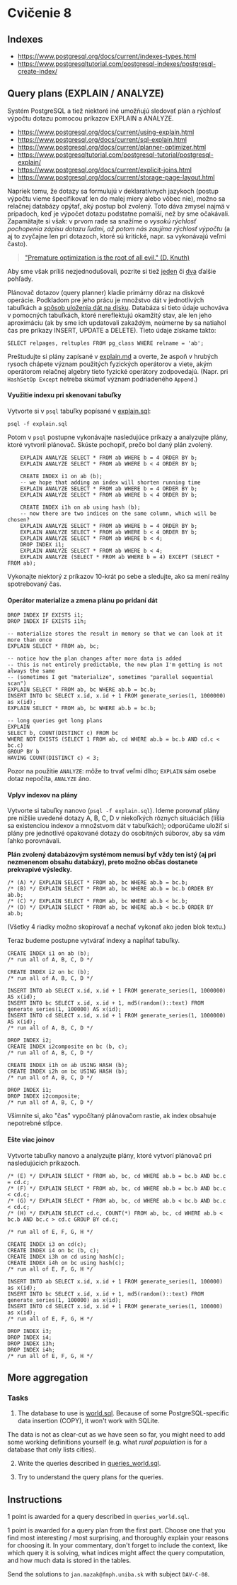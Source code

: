 # Cvičenie 8

## Indexes

* https://www.postgresql.org/docs/current/indexes-types.html
* https://www.postgresqltutorial.com/postgresql-indexes/postgresql-create-index/

## Query plans (EXPLAIN / ANALYZE)

Systém PostgreSQL a tiež niektoré iné umožňujú sledovať plán a rýchlosť výpočtu dotazu pomocou príkazov EXPLAIN a ANALYZE.

* https://www.postgresql.org/docs/current/using-explain.html
* https://www.postgresql.org/docs/current/sql-explain.html
* https://www.postgresql.org/docs/current/planner-optimizer.html
* https://www.postgresqltutorial.com/postgresql-tutorial/postgresql-explain/
* https://www.postgresql.org/docs/current/explicit-joins.html
* https://www.postgresql.org/docs/current/storage-page-layout.html

Napriek tomu, že dotazy sa formulujú v deklaratívnych jazykoch (postup výpočtu vieme špecifikovať len do malej miery alebo vôbec nie), možno sa relačnej databázy opýtať, aký postup bol zvolený. Toto dáva zmysel najmä v prípadoch, keď je výpočet dotazu podstatne pomalší, než by sme očakávali. Zapamätajte si však: v prvom rade sa snažíme o *vysokú rýchlosť pochopenia zápisu dotazu ľudmi, až potom nás zaujíma rýchlosť výpočtu* (a aj to zvyčajne len pri dotazoch, ktoré sú kritické, napr. sa vykonávajú veľmi často).

> ["Premature optimization is the root of all evil." (D. Knuth)](https://stackify.com/premature-optimization-evil/)

Aby sme však príliš nezjednodušovali, pozrite si tiež [jeden](http://www.joshbarczak.com/blog/?p=580) či [dva](https://dl.acm.org/doi/pdf/10.1145/1569886.1513451?download=true) ďalšie pohľady.

Plánovač dotazov (query planner) kladie primárny dôraz na diskové operácie. Podkladom pre jeho prácu je množstvo dát v jednotlivých tabuľkách a [spôsob uloženia dát na disku](https://www.postgresql.org/docs/current/disk-usage.html). Databáza si tieto údaje uchováva v pomocných tabuľkách, ktoré nereflektujú okamžitý stav, ale len jeho aproximáciu (ak by sme ich updatovali zakaždým, neúmerne by sa natiahol čas pre príkazy INSERT, UPDATE a DELETE). Tieto údaje získame takto:

	SELECT relpages, reltuples FROM pg_class WHERE relname = 'ab';

Preštudujte si plány zapísané v [explain.md](explain.md) a overte, že aspoň v hrubých rysoch chápete význam použitých fyzických operátorov a viete, akým operátorom relačnej algebry tieto fyzické operátory zodpovedajú. (Napr. pri `HashSetOp Except` netreba skúmať význam podriadeného `Append`.)

#### Využitie indexu pri skenovaní tabuľky

Vytvorte si v `psql` tabuľky popísané v [explain.sql](explain.sql):

	psql -f explain.sql

Potom v `psql` postupne vykonávajte nasledujúce príkazy a analyzujte plány, ktoré vytvoril plánovač. Skúste pochopiť, prečo bol daný plán zvolený.
```
	EXPLAIN ANALYZE SELECT * FROM ab WHERE b = 4 ORDER BY b;
	EXPLAIN ANALYZE SELECT * FROM ab WHERE b < 4 ORDER BY b;

	CREATE INDEX i1 on ab (b);
	-- we hope that adding an index will shorten running time
	EXPLAIN ANALYZE SELECT * FROM ab WHERE b = 4 ORDER BY b;
	EXPLAIN ANALYZE SELECT * FROM ab WHERE b < 4 ORDER BY b;

	CREATE INDEX i1h on ab using hash (b);
	-- now there are two indices on the same column, which will be chosen?
	EXPLAIN ANALYZE SELECT * FROM ab WHERE b = 4 ORDER BY b;
	EXPLAIN ANALYZE SELECT * FROM ab WHERE b < 4 ORDER BY b;
	EXPLAIN ANALYZE SELECT * FROM ab WHERE b < 4;
	DROP INDEX i1;
	EXPLAIN ANALYZE SELECT * FROM ab WHERE b < 4;
	EXPLAIN ANALYZE (SELECT * FROM ab WHERE b = 4) EXCEPT (SELECT * FROM ab);
```
Vykonajte niektorý z príkazov 10-krát po sebe a sledujte, ako sa mení reálny spotrebovaný čas.

#### Operátor materialize a zmena plánu po pridaní dát

```
DROP INDEX IF EXISTS i1;
DROP INDEX IF EXISTS i1h;

-- materialize stores the result in memory so that we can look at it more than once
EXPLAIN SELECT * FROM ab, bc;

-- notice how the plan changes after more data is added
-- this is not entirely predictable, the new plan I'm getting is not always the same
-- (sometimes I get "materialize", sometimes "parallel sequential scan")
EXPLAIN SELECT * FROM ab, bc WHERE ab.b = bc.b;
INSERT INTO bc SELECT x.id, x.id + 1 FROM generate_series(1, 1000000) as x(id);
EXPLAIN SELECT * FROM ab, bc WHERE ab.b = bc.b;

-- long queries get long plans
EXPLAIN
SELECT b, COUNT(DISTINCT c) FROM bc
WHERE NOT EXISTS (SELECT 1 FROM ab, cd WHERE ab.b = bc.b AND cd.c < bc.c)
GROUP BY b
HAVING COUNT(DISTINCT c) < 3;
```
Pozor na použitie `ANALYZE`: môže to trvať veľmi dlho; `EXPLAIN` sám osebe dotaz nepočíta, `ANALYZE` áno.

#### Vplyv indexov na plány

Vytvorte si tabuľky nanovo (`psql -f explain.sql`). Ideme porovnať plány pre nižšie uvedené dotazy A, B, C, D v niekoľkých rôznych situáciách (líšia sa existenciou indexov a množstvom dát v tabuľkách); odporúčame uložiť si plány pre jednotlivé opakované dotazy do osobitných súborov, aby sa vám ľahko porovnávali.

**Plán zvolený databázovým systémom nemusí byť vždy ten istý (aj pri nezmenenom obsahu databázy), preto možno občas dostanete prekvapivé výsledky.**

```
/* (A) */ EXPLAIN SELECT * FROM ab, bc WHERE ab.b = bc.b;
/* (B) */ EXPLAIN SELECT * FROM ab, bc WHERE ab.b = bc.b ORDER BY ab.b;
/* (C) */ EXPLAIN SELECT * FROM ab, bc WHERE ab.b < bc.b;
/* (D) */ EXPLAIN SELECT * FROM ab, bc WHERE ab.b < bc.b ORDER BY ab.b;
```
(Všetky 4 riadky možno skopírovať a nechať vykonať ako jeden blok textu.)

Teraz budeme postupne vytvárať indexy a napĺňať tabuľky.

```
CREATE INDEX i1 on ab (b);
/* run all of A, B, C, D */

CREATE INDEX i2 on bc (b);
/* run all of A, B, C, D */

INSERT INTO ab SELECT x.id, x.id + 1 FROM generate_series(1, 1000000) AS x(id);
INSERT INTO bc SELECT x.id, x.id + 1, md5(random()::text) FROM generate_series(1, 100000) AS x(id);
INSERT INTO cd SELECT x.id, x.id + 1 FROM generate_series(1, 1000000) AS x(id);
/* run all of A, B, C, D */

DROP INDEX i2;
CREATE INDEX i2composite on bc (b, c);
/* run all of A, B, C, D */

CREATE INDEX i1h on ab USING HASH (b);
CREATE INDEX i2h on bc USING HASH (b);
/* run all of A, B, C, D */

DROP INDEX i1;
DROP INDEX i2composite;
/* run all of A, B, C, D */
```
Všimnite si, ako "čas" vypočítaný plánovačom rastie, ak index obsahuje nepotrebné stĺpce.

#### Ešte viac joinov

Vytvorte tabuľky nanovo a analyzujte plány, ktoré vytvorí plánovač pri nasledujúcich príkazoch.
```
/* (E) */ EXPLAIN SELECT * FROM ab, bc, cd WHERE ab.b = bc.b AND bc.c = cd.c;
/* (F) */ EXPLAIN SELECT * FROM ab, bc, cd WHERE ab.b = bc.b AND bc.c < cd.c;
/* (G) */ EXPLAIN SELECT * FROM ab, bc, cd WHERE ab.b < bc.b AND bc.c < cd.c;
/* (H) */ EXPLAIN SELECT cd.c, COUNT(*) FROM ab, bc, cd WHERE ab.b < bc.b AND bc.c > cd.c GROUP BY cd.c;
```

```
/* run all of E, F, G, H */

CREATE INDEX i3 on cd(c);
CREATE INDEX i4 on bc (b, c);
CREATE INDEX i3h on cd using hash(c);
CREATE INDEX i4h on bc using hash(c);
/* run all of E, F, G, H */

INSERT INTO ab SELECT x.id, x.id + 1 FROM generate_series(1, 100000) as x(id);
INSERT INTO bc SELECT x.id, x.id + 1, md5(random()::text) FROM generate_series(1, 100000) as x(id);
INSERT INTO cd SELECT x.id, x.id + 1 FROM generate_series(1, 100000) as x(id);
/* run all of E, F, G, H */

DROP INDEX i3;
DROP INDEX i4;
DROP INDEX i3h;
DROP INDEX i4h;
/* run all of E, F, G, H */
```

## More aggregation

### Tasks

1. The database to use is [world.sql](world.sql). Because of some PostgreSQL-specific data insertion (COPY), it won't work with SQLite.

The data is not as clear-cut as we have seen so far, you might need to add some working definitions yourself (e.g. what *rural population* is for a database that only lists cities).

2. Write the queries described in [queries_world.sql](queries_world.sql).

3. Try to understand the query plans for the queries.

## Instructions

1 point is awarded for a query described in `queries_world.sql`.

1 point is awarded for a query plan from the first part. Choose one that you find most interesting / most surprising, and thoroughly explain your reasons for choosing it. In your commentary, don't forget to include the context, like which query it is solving, what indices might affect the query computation, and how much data is stored in the tables.

Send the solutions to `jan.mazak@fmph.uniba.sk` with subject `DAV-C-08`.

